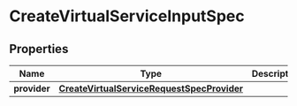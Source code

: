 

# CreateVirtualServiceInputSpec


## Properties

| Name | Type | Description | Notes |
|------------ | ------------- | ------------- | -------------|
|**provider** | [**CreateVirtualServiceRequestSpecProvider**](CreateVirtualServiceRequestSpecProvider.md) |  |  [optional] |



